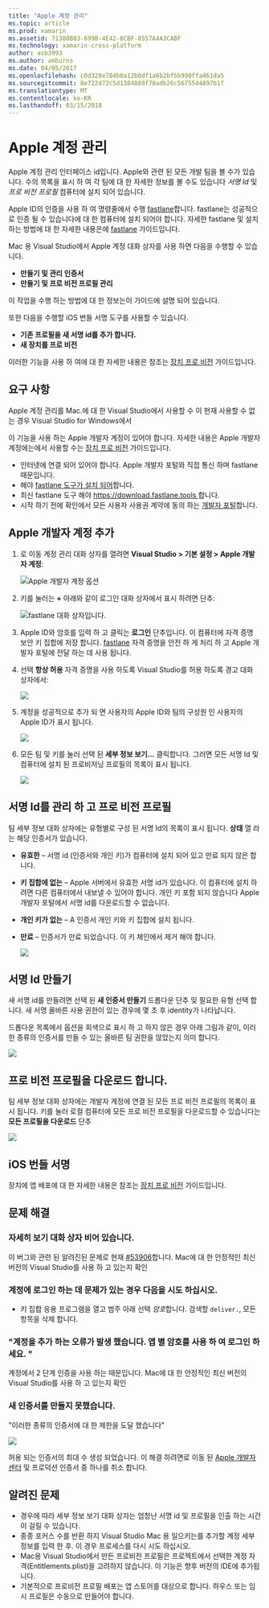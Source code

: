 ```yaml
---
title: "Apple 계정 관리"
ms.topic: article
ms.prod: xamarin
ms.assetid: 71388B83-699B-4E42-8CBF-8557A4A3CABF
ms.technology: xamarin-cross-platform
author: asb3993
ms.author: amburns
ms.date: 04/05/2017
ms.openlocfilehash: c0d328e784b0a12b0df1a6b2bf5b990ffa461da5
ms.sourcegitcommit: 8e722d72c5d1384889f70adb26c5675544897b1f
ms.translationtype: MT
ms.contentlocale: ko-KR
ms.lasthandoff: 03/15/2018
---
```

# <a name="apple-account-management"></a>Apple 계정 관리

Apple 계정 관리 인터페이스 id입니다. Apple와 관련 된 모든 개발 팀을 볼 수가 있습니다. 수의 목록을 표시 하 여 각 팀에 대 한 자세한 정보를 볼 수도 있습니다 _서명 Id_ 및 _프로 비전 프로필_ 컴퓨터에 설치 되어 있습니다.

Apple ID의 인증을 사용 하 여 명령줄에서 수행 [fastlane](https://fastlane.tools/)합니다. fastlane는 성공적으로 인증 될 수 있습니다에 대 한 컴퓨터에 설치 되어야 합니다. 자세한 fastlane 및 설치 하는 방법에 대 한 자세한 내용은에 [fastlane](~/ios/deploy-test/provisioning/fastlane/index.md) 가이드입니다.

Mac 용 Visual Studio에서 Apple 계정 대화 상자를 사용 하면 다음을 수행할 수 있습니다.

* **만들기 및 관리 인증서** 
* **만들기 및 프로 비전 프로필 관리** 

이 작업을 수행 하는 방법에 대 한 정보는이 가이드에 설명 되어 있습니다.

또한 다음을 수행할 iOS 번들 서명 도구를 사용할 수 있습니다.

* **기존 프로필을 새 서명 id를 추가 합니다.** 
* **새 장치를 프로 비전** 

이러한 기능을 사용 하 여에 대 한 자세한 내용은 참조는 [장치 프로 비전](~/ios/get-started/installation/device-provisioning/index.md) 가이드입니다.
️
## <a name="requirements"></a>요구 사항

Apple 계정 관리를 Mac.에 대 한 Visual Studio에서 사용할 수 이 현재 사용할 수 없는 경우 Visual Studio for Windows에서

이 기능을 사용 하는 Apple 개발자 계정이 있어야 합니다. 자세한 내용은 Apple 개발자 계정에는에서 사용할 수는 [장치 프로 비전](~/ios/get-started/installation/device-provisioning/index.md) 가이드입니다.

- 인터넷에 연결 되어 있어야 합니다. Apple 개발자 포털와 직접 통신 하며 fastlane 때문입니다.
- 해야 [fastlane 도구가 설치 되어](~/ios/deploy-test/provisioning/fastlane/index.md#Installation)합니다.
- 최신 fastlane 도구 해야 [ https://download.fastlane.tools ](https://download.fastlane.tools)합니다.
- 시작 하기 전에 확인에서 모든 사용자 사용권 계약에 동의 하는 [개발자 포털](https://developer.apple.com/account/)합니다.

## <a name="adding-an-apple-developer-account"></a>Apple 개발자 계정 추가

1. 로 이동 계정 관리 대화 상자를 열려면 **Visual Studio > 기본 설정 > Apple 개발자 계정**:

    ![Apple 개발자 계정 옵션](apple-account-management-images/image1.png)

2. 키를 눌러는  **+**  아래와 같이 로그인 대화 상자에서 표시 하려면 단추: 

    ![fastlane 대화 상자입니다.](apple-account-management-images/image2.png)

4. Apple ID와 암호를 입력 하 고 클릭는 **로그인** 단추입니다. 이 컴퓨터에 자격 증명 보안 키 집합에 저장 합니다. [fastlane](~/ios/deploy-test/provisioning/fastlane/index.md) 자격 증명을 안전 하 게 처리 하 고 Apple 개발자 포털에 전달 하는 데 사용 됩니다.
 
5. 선택 **항상 허용** 자격 증명을 사용 하도록 Visual Studio를 허용 하도록 경고 대화 상자에서:

    ![](apple-account-management-images/image4.png)

6. 계정을 성공적으로 추가 되 면 사용자의 Apple ID와 팀의 구성원 인 사용자의 Apple ID가 표시 됩니다.

    ![](apple-account-management-images/image5.png)

7. 모든 팀 및 키를 눌러 선택 된 **세부 정보 보기...** 클릭합니다. 그러면 모든 서명 Id 및 컴퓨터에 설치 된 프로비저닝 프로필의 목록이 표시 됩니다.

    ![](apple-account-management-images/image6.png)


<a name="managing" />


## <a name="managing-signing-identities-and-provisioning-profiles"></a>서명 Id를 관리 하 고 프로 비전 프로필

팀 세부 정보 대화 상자에는 유형별로 구성 된 서명 Id의 목록이 표시 됩니다. **상태** 열 라는 해당 인증서가 있습니다. 

* **유효한** – 서명 id (인증서와 개인 키)가 컴퓨터에 설치 되어 있고 만료 되지 않은 합니다.

* **키 집합에 없는** – Apple 서버에서 유효한 서명 id가 있습니다. 이 컴퓨터에 설치 하려면 다른 컴퓨터에서 내보낼 수 있어야 합니다. 개인 키 포함 되지 않습니다 Apple 개발자 포털에서 서명 id를 다운로드할 수 없습니다.

* **개인 키가 없는** – A 인증서 개인 키와 키 집합에 설치 됩니다.

* **만료** – 인증서가 만료 되었습니다. 이 키 체인에서 제거 해야 합니다.

  ![](apple-account-management-images/image7.png)

## <a name="create-a-signing-identities"></a>서명 Id 만들기

새 서명 id를 만들려면 선택 된 **새 인증서 만들기** 드롭다운 단추 및 필요한 유형 선택 합니다. 새 서명 올바른 사용 권한이 있는 경우에 몇 초 후 identity가 나타납니다.

드롭다운 목록에서 옵션을 회색으로 표시 하 고 하지 않은 경우 아래 그림과 같이, 이러한 종류의 인증서를 만들 수 있는 올바른 팀 권한을 않았는지 의미 합니다.

![](apple-account-management-images/image8.png)

## <a name="download-provisioning-profiles"></a>프로 비전 프로필을 다운로드 합니다.

팀 세부 정보 대화 상자에는 개발자 계정에 연결 된 모든 프로 비전 프로필의 목록이 표시 됩니다. 키를 눌러 로컬 컴퓨터에 모든 프로 비전 프로필을 다운로드할 수 있습니다는 **모든 프로필을 다운로드** 단추

![](apple-account-management-images/image9.png)

## <a name="ios-bundle-signing"></a>iOS 번들 서명

장치에 앱 배포에 대 한 자세한 내용은 참조는 [장치 프로 비전](~/ios/get-started/installation/device-provisioning/index.md) 가이드입니다.

## <a name="troubleshooting"></a>문제 해결

### <a name="view-details-dialog-is-empty"></a>자세히 보기 대화 상자 비어 있습니다.

이 버그와 관련 된 알려진된 문제로 현재 [#53906](https://bugzilla.xamarin.com/show_bug.cgi?id=53906)합니다. Mac에 대 한 안정적인 최신 버전의 Visual Studio를 사용 하 고 있는지 확인

### <a name="if-you-are-experiencing-issues-logging-in-your-account-please-try-the-following"></a>계정에 로그인 하는 데 문제가 있는 경우 다음을 시도 하십시오.

* 키 집합 응용 프로그램을 열고 범주 아래 선택 *암호*합니다. 검색할 `deliver.`, 모든 항목을 삭제 합니다.

### <a name="error-adding-account-please-sign-in-with-an-app-specific-password"></a>"계정을 추가 하는 오류가 발생 했습니다. 앱 별 암호를 사용 하 여 로그인 하세요. "

계정에서 2 단계 인증을 사용 하는 때문입니다. Mac에 대 한 안정적인 최신 버전의 Visual Studio를 사용 하 고 있는지 확인

### <a name="failed-to-create-new-certificate"></a>새 인증서를 만들지 못했습니다.
"이러한 종류의 인증서에 대 한 제한을 도달 했습니다"

![](apple-account-management-images/image10.png)

허용 되는 인증서의 최대 수 생성 되었습니다. 이 해결 하려면로 이동 된 [Apple 개발자 센터](https://developer.apple.com/account/ios/certificate/distribution) 및 프로덕션 인증서 중 하나를 취소 합니다.

## <a name="known-issues"></a>알려진 문제

* 경우에 따라 세부 정보 보기 대화 상자는 엄청난 서명 id 및 프로필을 인출 하는 시간이 걸릴 수 있습니다.
* 종종 포커스 수를 반환 하지 Visual Studio Mac 용 일으키는를 추가할 계정 세부 정보를 입력 한 후. 이 경우 프로세스를 다시 시도 하십시오.
* Mac용 Visual Studio에서 만든 프로비전 프로필은 프로젝트에서 선택한 계정 자격(Entitlements.plist)을 고려하지 않습니다. 이 기능은 향후 버전의 IDE에 추가됩니다.
* 기본적으로 프로비전 프로필 배포는 앱 스토어를 대상으로 합니다. 하우스 또는 임시 프로필은 수동으로 만들어야 합니다.
